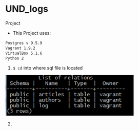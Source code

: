# UND_logs
Project

- This Project uses:

```
Postgres v 9.5.9
Vagrant 1.9.2
VirtualBox 5.1.6
Python 2
```

1. ```$ cd``` into where sql file is located

<img src="/md_photos/nd_001.png" width="400">

2.
